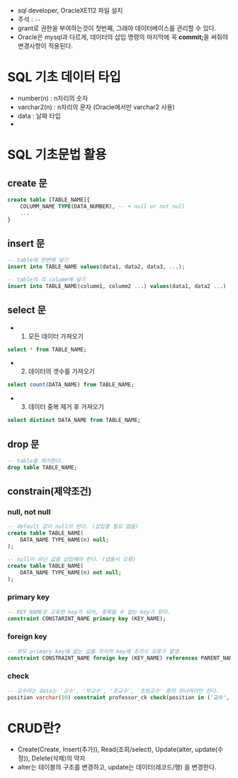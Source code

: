 - sql developer, OracleXE112 파일 설치
- 주석 : <code>--</code>
- grant로 권한을 부여하는것이 첫번째, 그래야 데이터베이스를 관리할 수 있다.
- Oracle은 mysql과 다르게, 데이터의 삽입 명령의 마지막에 꼭 <strong>commit;</strong>을 써줘야 변경사항이 적용된다.

# SQL 기초 데이터 타입
- number(n) : n자리의 숫자
- varchar2(n) : n자리의 문자 (Oracle에서만 varchar2 사용)
- data : 날짜 타입
- 

# SQL 기초문법 활용
## create 문
```sql
create table [TABLE_NAME]{
    COLUMM_NAME TYPE(DATA_NUMBER), -- + null or not null
    ...
}
```

## insert 문
```sql
-- table에 한번에 넣기
insert into TABLE_NAME values(data1, data2, data3, ...);

-- table의 각 columm에 넣기
insert into TABLE_NAME(columm1, columm2 ...) values(data1, data2 ...)
```

## select 문
- 1. 모든 데이터 가져오기
```sql
select * from TABLE_NAME;
```
- 2. 데이터의 갯수를 가져오기
```sql
select count(DATA_NAME) from TABLE_NAME;
```
- 3. 데이터 중복 제거 후 가져오기
```sql
select distinct DATA_NAME from TABLE_NAME;
```

## drop 문
```sql
-- table을 제거한다.
drop table TABLE_NAME;
```

## constrain(제약조건)

### null, not null
```sql
-- default 값이 null이 된다. (삽입할 필요 없음)
create table TABLE_NAME(
    DATA_NAME TYPE_NAME(n) null;
);

-- null이 아닌 값을 삽입해야 한다. (냅둘시 오류)
create table TABLE_NAME(
    DATA_NAME TYPE_NAME(n) not null;
);
```
### primary key
```sql
-- KEY_NAME은 고유한 key가 되어, 중복될 수 없는 key가 된다.
constraint CONSTARINT_NAME primary key (KEY_NAME);
```

### foreign key
```sql
-- 부모 primary key에 없는 값을 자식의 key에 추가시 오류가 발생.  
constraint CONSTRAINT_NAME foreign key (KEY_NAME) references PARENT_NAME(PARENT_KEY);
```

### check
```sql
-- 교수라는 data는 '교수', '부교수', '조교수', '초빙교수' 중의 하나여야만 한다.
position varchar(10) constraint professor_ck check(position in ('교수', '부교수', '조교수', '초빙교수'))
```

# CRUD란?
- Create(Create, Insert(추가)), Read(조회/select), Update(alter, update(수정)), Delete(삭제)의 약자
- alter는 테이블의 구조를 변경하고, update는 데이터(레코드/행) 을 변경한다.
